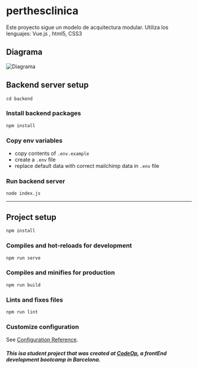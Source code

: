 # perthesclinica
Este proyecto sigue un modelo de acquitectura modular. 
Utiliza los lenguajes: Vue.js , html5, CSS3

## Diagrama
![Diagrama](https://github.com/JaraGarcia/perthesclinica/blob/master/src/assets/estructura.png)


## Backend server setup

```
cd backend
```

### Install backend packages
```
npm install
```

### Copy env variables
- copy contents of `.env.example`
- create a `.env` file
- replace default data with correct mailchimp data in `.env` file


### Run backend server
```
node index.js
```



--------------




## Project setup
```
npm install
```

### Compiles and hot-reloads for development
```
npm run serve
```

### Compiles and minifies for production
```
npm run build
```

### Lints and fixes files
```
npm run lint
```

### Customize configuration
See [Configuration Reference](https://cli.vuejs.org/config/).



#### _This isa student project that was created at [CodeOp](http://codeop.tech), a frontEnd development bootcamp in Barcelona._
